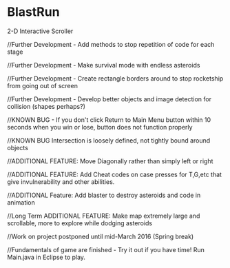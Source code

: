 # BlastRun
 
2-D Interactive Scroller

//Further Development - Add methods to stop repetition of code for each stage 

//Further Development - Make survival mode with endless asteroids

//Further Development - Create rectangle borders around to stop rocketship from going out of screen

//Further Development - Develop better objects and image detection for collision (shapes perhaps?)

//KNOWN BUG - If you don't click Return to Main Menu button within 10 seconds when you win or lose, button does not function properly

//KNOWN BUG Intersection is loosely defined, not tightly bound around objects

//ADDITIONAL FEATURE: Move Diagonally rather than simply left or right

//ADDITIONAL FEATURE: Add Cheat codes on case presses for T,G,etc that give invulnerability and other abilities.

//ADDITIONAL Feature: Add blaster to destroy asteroids and code in animation


//Long Term ADDITIONAL FEATURE: Make map extremely large and scrollable, more to explore while dodging asteroids

//Work on project postponed until mid-March 2016 (Spring break)

//Fundamentals of game are finished - Try it out if you have time! Run Main.java in Eclipse to play.
